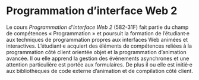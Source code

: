# Programmation d’interface Web 2

Le cours *Programmation d’interface Web 2* (582-31F) fait partie du champ de
compétences « Programmation » et poursuit la formation de l’étudiant·e aux
techniques de programmation propres aux interfaces Web animées et interactives.
L’étudiant·e acquiert des éléments de compétences reliées à la programmation
côté client orientée objet et la programmation d’animation avancée. Il ou elle
apprend la gestion des événements asynchrones et une attention particulière est
portée aux formulaires. De plus il ou elle est initié·e aux bibliothèques de
code externe d’animation et de compilation côté client.
